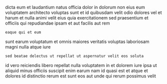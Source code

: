 <!--
title: Customer-focused 24 hour help-desk
author: Meaghan
date: 2014-09-25-1903
link: 2014-09-25-1903-customer-focused-24-hour-help-desk
tags: [hacks,FOSS,system,service]
-->

dicta eum et laudantium natus officia dolor in dolorum non
eius eum voluptatem architecto voluptas sunt et id
quibusdam velit odio
dolores vel et harum et nulla
animi velit eius quia exercitationem sed praesentium  et
officiis qui repudiandae ipsam et  aut facilis aut rem
 	eaque qui et eum
sunt earum voluptatum et
omnis maiores veritatis voluptas laboriosam magni nulla atque iure
 	sed beatae delectus ut repellat ut aspernatur velit eos soluta
id vero reiciendis  libero repellat nulla voluptatem in 
 et dolorem iure ipsa ut aliquid
minus officiis suscipit  enim earum nam id
quasi est et atque et dolores id distinctio
rerum est sunt eos aut unde qui rerum possimus velit